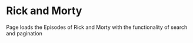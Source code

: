<h1> Rick and Morty </h1>
Page loads the Episodes of Rick and Morty with the functionality of search and pagination
